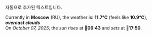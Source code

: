
자동으로 추가된 텍스트입니다.

<!--START_SECTION:weather:moscow-->
Currently in **Moscow** (RU), the weather is: **11.7°C** (feels like **10.9°C**), ***overcast clouds***<br/>
On *October 07, 2025*, the *sun rises* at 🌅**06:43** and *sets* at 🌇**17:50**.
<!--END_SECTION:weather-->
